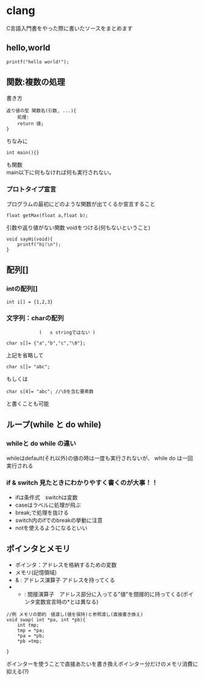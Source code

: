 # clang
C言語入門書をやった際に書いたソースをまとめます


## hello,world
~~~
printf("hello world!");
~~~


## 関数:複数の処理
書き方
~~~
返り値の型 関数名(引数, ...){
	処理:
	return 値;
}
~~~
ちなみに
~~~
int main(){}
~~~
も関数    
main以下に何もなければ何も実行されない。

### プロトタイプ宣言
プログラムの最初にどのような関数が出てくるか宣言すること
~~~
float getMax(float a,float b);
~~~
引数や返り値がない関数 voidをつける(何もないということ)
~~~
void sayHi(void){
	printf("hi!\n");
}
~~~

## 配列[]
### intの配列[]
~~~
int i[] = {1,2,3}
~~~
### 文字列：charの配列[](終端は\0)
				(	x stringではない )
~~~
char s[]= {"a","b","c","\0"};
~~~
上記を省略して
~~~
char s[]= "abc";
~~~
もしくは
~~~
char s[4]= "abc"; //\0を含む要素数
~~~
と書くことも可能


## ループ(while と do while)
### whileと do while の違い
whileはdefault(それ以外)の値の時は一度も実行されないが、
while do は一回実行される


### if & switch 見たときにわかりやすく書くのが大事！！
+ ifは条件式　switchは変数
+ caseはラベルに処理が飛ぶ
+ break;で処理を抜ける
+ switch内のifでのbreakの挙動に注意
+ notを使えるようになるといい


## ポインタとメモリ
+ ポインタ：アドレスを格納するための変数　
+ メモリ(記憶領域)
+ & : アドレス演算子 アドレスを持ってくる
+ * : 間接演算子　アドレス部分に入ってる"値"を間接的に持ってくる(ポインタ変数宣言時の*とは異なる)
~~~
//例 メモリの節約　値渡し(値を保持)と参照渡し(直接書き換え)
void swap( int *pa, int *pb){
	int tmp;
	tmp = *pa;
	*pa = *pb;
	*pb =tmp;

}
~~~
ポインターを使うことで直接あたいを書き換えポインター分だけのメモリ消費に抑える(?)

